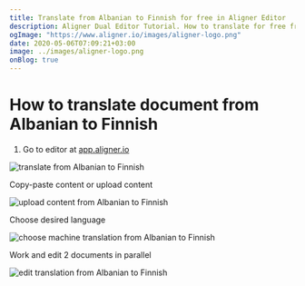 ```yaml
---
title: Translate from Albanian to Finnish for free in Aligner Editor
description: Aligner Dual Editor Tutorial. How to translate for free from Albanian to Finnish. Aligner is multilingual document management platform. 
ogImage: "https://www.aligner.io/images/aligner-logo.png"
date: 2020-05-06T07:09:21+03:00
image: ../images/aligner-logo.png
onBlog: true
---
```


# How to translate document from Albanian to Finnish

1. Go to editor at [app.aligner.io](https://app.aligner.io "Aligner App web page")

![translate from Albanian to Finnish](../aligner-blank-editor.png "translate from Albanian to Finnish")

Copy-paste content or upload content

![upload content from Albanian to Finnish](../aligner-uploaded-document.png "upload content from Albanian to Finnish")

Choose desired language

![choose machine translation from Albanian to Finnish](../aligner-language-dropdown.png "choose machine translation from Albanian to Finnish")

Work and edit 2 documents in parallel

![edit translation from Albanian to Finnish](../aligner-double-sitded-editor.png "edit translation from Albanian to Finnish")

